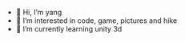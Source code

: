 - 👋 Hi, I’m yang
- 👀 I’m interested in code, game, pictures and hike
- 🌱 I’m currently learning unity 3d

<!---
programmer-yang/programmer-yang is a ✨ special ✨ repository because its `README.md` (this file) appears on your GitHub profile.
You can click the Preview link to take a look at your changes.
--->
